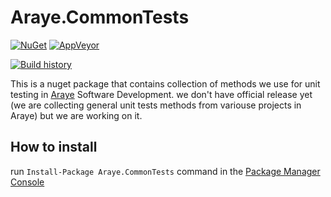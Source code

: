 # Araye.CommonTests

[![NuGet](https://img.shields.io/nuget/v/Araye.CommonTests.svg)](https://www.nuget.org/packages/Araye.CommonTests/)
[![AppVeyor](https://img.shields.io/appveyor/ci/gruntjs/grunt.svg)](https://ci.appveyor.com/project/Araye/araye-commontests)

[![Build history](https://buildstats.info/appveyor/chart/Araye/araye-commontests)](https://ci.appveyor.com/project/Araye/araye-commontests/history)


This is a nuget package that contains collection of methods we use for unit testing in [Araye](www.araye.net) Software Development. we don't have official release yet (we are collecting general unit tests methods from variouse projects in Araye) but we are working on it.

## How to install
run `Install-Package Araye.CommonTests` command in the [Package Manager Console](https://docs.nuget.org/docs/start-here/using-the-package-manager-console)

